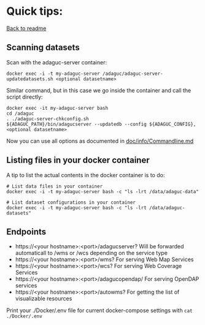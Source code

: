 # Quick tips:

[Back to readme](../../Readme.md)

## Scanning datasets

Scan with the adaguc-server container:
```
docker exec -i -t my-adaguc-server /adaguc/adaguc-server-updatedatasets.sh <optional datasetname>
```

Similar command, but in this case we go inside the container and call the script directly:

```
docker exec -it my-adaguc-server bash
cd /adaguc
. ./adaguc-server-chkconfig.sh
${ADAGUC_PATH}/bin/adagucserver --updatedb --config ${ADAGUC_CONFIG},<optional datasetname>
```


Now you can use all options as documented in [doc/info/Commandline.md](../../doc/info/Commandline.md)

## Listing files in your docker container

A tip to list the actual contents in the docker container is to do:



```
# List data files in your container
docker exec -i -t my-adaguc-server bash -c "ls -lrt /data/adaguc-data"
```

```
# List dataset configurations in your container
docker exec -i -t my-adaguc-server bash -c "ls -lrt /data/adaguc-datasets"
```


## Endpoints

* https://&lt;your hostname&gt;:&lt;port&gt;/adagucserver? Will be forwarded automaticall to /wms or /wcs depending on the service type
* https://&lt;your hostname&gt;:&lt;port&gt;/wms? For serving Web Map Services
* https://&lt;your hostname&gt;:&lt;port&gt;/wcs? For serving Web Coverage Services
* https://&lt;your hostname&gt;:&lt;port&gt;/adagucopendap/ For serving OpenDAP services
* https://&lt;your hostname&gt;:&lt;port&gt;/autowms? For getting the list of visualizable resources

Print your ./Docker/.env file for current docker-compose settings with `cat ./Docker/.env`
